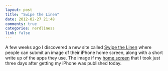 ```yaml
---
layout: post
title: "Swipe the Linen"
date: 2012-02-27 21:48
comments: true
categories: nerdliness
link: false
---
```

A few weeks ago I discovered a new site called [Swipe the Linen](http://swipethelinen.tumblr.com/ "Swipe the Linen") where people can submit an image of their iPhone home screen, along with a short write up of the apps they use. The image if my [home screen](http://swipethelinen.tumblr.com/post/18332910768/mark-nichols-home-screen-ive-owned-my-iphone "My iPhone on Swipe the Linen") that I took just three days after getting my iPhone was published today. 